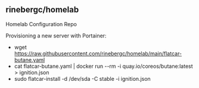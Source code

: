## rinebergc/homelab
Homelab Configuration Repo

Provisioning a new server with Portainer:
- wget https://raw.githubusercontent.com/rinebergc/homelab/main/flatcar-butane.yaml
- cat flatcar-butane.yaml | docker run --rm -i quay.io/coreos/butane:latest > ignition.json
- sudo flatcar-install -d /dev/sda -C stable -i ignition.json
